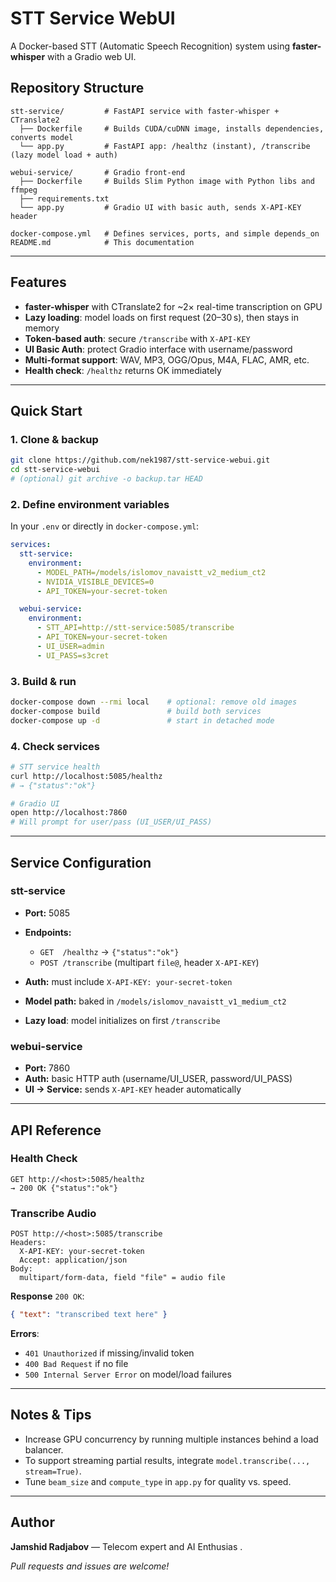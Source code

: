 # STT Service WebUI

A Docker-based STT (Automatic Speech Recognition) system using **faster-whisper** with a Gradio web UI.

## Repository Structure

```text
stt-service/         # FastAPI service with faster‑whisper + CTranslate2
  ├── Dockerfile     # Builds CUDA/cuDNN image, installs dependencies, converts model
  └── app.py         # FastAPI app: /healthz (instant), /transcribe (lazy model load + auth)

webui-service/       # Gradio front-end
  ├── Dockerfile     # Builds Slim Python image with Python libs and ffmpeg
  ├── requirements.txt
  └── app.py         # Gradio UI with basic auth, sends X-API-KEY header

docker-compose.yml   # Defines services, ports, and simple depends_on
README.md            # This documentation
```

---

## Features

* **faster‑whisper** with CTranslate2 for \~2× real-time transcription on GPU
* **Lazy loading**: model loads on first request (20–30 s), then stays in memory
* **Token‑based auth**: secure `/transcribe` with `X-API-KEY`
* **UI Basic Auth**: protect Gradio interface with username/password
* **Multi‑format support**: WAV, MP3, OGG/Opus, M4A, FLAC, AMR, etc.
* **Health check**: `/healthz` returns OK immediately

---

## Quick Start

### 1. Clone & backup

```bash
git clone https://github.com/nek1987/stt-service-webui.git
cd stt-service-webui
# (optional) git archive -o backup.tar HEAD
```

### 2. Define environment variables

In your `.env` or directly in `docker-compose.yml`:

```yaml
services:
  stt-service:
    environment:
      - MODEL_PATH=/models/islomov_navaistt_v2_medium_ct2
      - NVIDIA_VISIBLE_DEVICES=0
      - API_TOKEN=your-secret-token

  webui-service:
    environment:
      - STT_API=http://stt-service:5085/transcribe
      - API_TOKEN=your-secret-token
      - UI_USER=admin
      - UI_PASS=s3cret
```

### 3. Build & run

```bash
docker-compose down --rmi local    # optional: remove old images
docker-compose build               # build both services
docker-compose up -d               # start in detached mode
```

### 4. Check services

```bash
# STT service health
curl http://localhost:5085/healthz
# → {"status":"ok"}

# Gradio UI
open http://localhost:7860
# Will prompt for user/pass (UI_USER/UI_PASS)
```

---

## Service Configuration

### stt-service

* **Port:** 5085
* **Endpoints:**

  * `GET  /healthz` → `{"status":"ok"}`
  * `POST /transcribe` (multipart `file@`, header `X-API-KEY`)
* **Auth:** must include `X-API-KEY: your-secret-token`
* **Model path:** baked in `/models/islomov_navaistt_v1_medium_ct2`
* **Lazy load**: model initializes on first `/transcribe`

### webui-service

* **Port:** 7860
* **Auth:** basic HTTP auth (username/UI\_USER, password/UI\_PASS)
* **UI → Service:** sends `X-API-KEY` header automatically

---

## API Reference

### Health Check

```
GET http://<host>:5085/healthz
→ 200 OK {"status":"ok"}
```

### Transcribe Audio

```
POST http://<host>:5085/transcribe
Headers:
  X-API-KEY: your-secret-token
  Accept: application/json
Body:
  multipart/form-data, field "file" = audio file
```

**Response** `200 OK`:

```json
{ "text": "transcribed text here" }
```

**Errors**:

* `401 Unauthorized` if missing/invalid token
* `400 Bad Request` if no file
* `500 Internal Server Error` on model/load failures

---

## Notes & Tips

* Increase GPU concurrency by running multiple instances behind a load balancer.
* To support streaming partial results, integrate `model.transcribe(..., stream=True)`.
* Tune `beam_size` and `compute_type` in `app.py` for quality vs. speed.

---

## Author

**Jamshid Radjabov** — Telecom expert and AI Enthusias .

*Pull requests and issues are welcome!*
